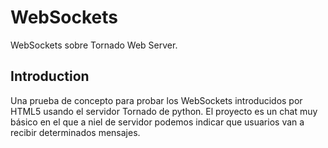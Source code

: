# WebSockets
WebSockets sobre Tornado Web Server.

## Introduction

Una prueba de concepto para probar los WebSockets introducidos por HTML5 usando el servidor Tornado de python. El proyecto es un chat muy básico en el que a niel de servidor podemos indicar que usuarios van a recibir determinados mensajes.
